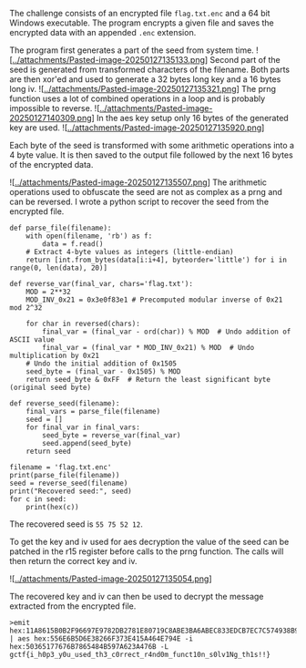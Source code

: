 The challenge consists of an encrypted file `flag.txt.enc` and a 64 bit Windows executable. The program encrypts a given file and saves the encrypted data with an appended `.enc` extension.

The program first generates a part of the seed from system time.
![[../attachments/Pasted-image-20250127135133.png](../attachments/Pasted-image-20250127135133.png)]
Second part of the seed is generated from transformed characters of the filename. Both parts are then xor'ed and used to generate a 32 bytes long key and a 16 bytes long iv.
![[../attachments/Pasted-image-20250127135321.png](../attachments/Pasted-image-20250127135321.png)]
The prng function uses a lot of combined operations in a loop and is probably impossible to reverse.
![[../attachments/Pasted-image-20250127140309.png](../attachments/Pasted-image-20250127140309.png)]
In the aes key setup only 16 bytes of the generated key are used.
![[../attachments/Pasted-image-20250127135920.png](../attachments/Pasted-image-20250127135920.png)]

Each byte of the seed is transformed with some arithmetic operations into a 4 byte value. It is then saved to the output file followed by the next 16 bytes of the encrypted data. 

![[../attachments/Pasted-image-20250127135507.png](../attachments/Pasted-image-20250127135507.png)]
The arithmetic operations used to obfuscate the seed are not as complex as a prng and can be reversed. I wrote a python script to recover the seed from the encrypted file.
```
def parse_file(filename):
    with open(filename, 'rb') as f:
        data = f.read()
    # Extract 4-byte values as integers (little-endian)
    return [int.from_bytes(data[i:i+4], byteorder='little') for i in range(0, len(data), 20)]

def reverse_var(final_var, chars='flag.txt'):
    MOD = 2**32
    MOD_INV_0x21 = 0x3e0f83e1 # Precomputed modular inverse of 0x21 mod 2^32

    for char in reversed(chars):
        final_var = (final_var - ord(char)) % MOD  # Undo addition of ASCII value
        final_var = (final_var * MOD_INV_0x21) % MOD  # Undo multiplication by 0x21
    # Undo the initial addition of 0x1505
    seed_byte = (final_var - 0x1505) % MOD
    return seed_byte & 0xFF  # Return the least significant byte (original seed byte)

def reverse_seed(filename):
    final_vars = parse_file(filename)
    seed = []
    for final_var in final_vars:
        seed_byte = reverse_var(final_var)
        seed.append(seed_byte)
    return seed

filename = 'flag.txt.enc'
print(parse_file(filename))
seed = reverse_seed(filename)
print("Recovered seed:", seed)
for c in seed:
    print(hex(c))

```
The recovered seed is `55 75 52 12`.

To get the key and iv used for aes decryption the value of the seed can be patched in the r15 register before calls to the prng function. The calls will then return the correct key and iv.

![[../attachments/Pasted-image-20250127135054.png](../attachments/Pasted-image-20250127135054.png)]

The recovered key and iv can then be used to decrypt the message extracted from the encrypted file.

```
>emit hex:11A8615B0B2F96697E9782DB2781E80719C8ABE3BA6ABEC833EDCB7EC7C574938B995F5BEA14BADEAF111B401679B0E3A3F001923AA9DC17F1BB0BDA10907C51 | aes hex:556E6B5D6E38266F373E415A464E794E -i hex:50365177676B7865484B597A623A476B -L                                                                                   gctf{i_h0p3_y0u_used_th3_c0rrect_r4nd0m_funct10n_s0lv1Ng_th1s!!} 
```